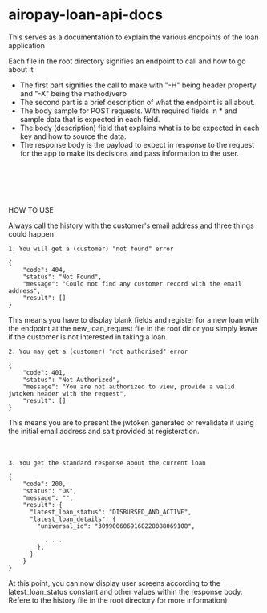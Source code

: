 # airopay-loan-api-docs
This serves as a documentation to explain the various endpoints of the loan application

Each file in the root directory signifies an endpoint to call and how to go about it

- The first part signifies the call to make with "-H" being header property and "-X" being the method/verb
- The second part is a brief description of what the endpoint is all about.
- The body sample for POST requests. With required fields in * and sample data that is expected in each field.
- The body (description) field that explains what is to be expected in each key and how to source the data.
- The response body is the payload to expect in response to the request for the app to make its decisions and pass information to the user.
<br/>
<br/>
<br/>
<br/>

HOW TO USE

Always call the history with the customer's email address and three things could happen
```
1. You will get a (customer) "not found" error

{
    "code": 404,
    "status": "Not Found",
    "message": "Could not find any customer record with the email address",
    "result": []
}
```
This means you have to display blank fields and register for a new loan with the endpoint at the new_loan_request file in the root dir or you simply leave if the customer is not interested in taking a loan.
<br/>


```
2. You may get a (customer) "not authorised" error

{
    "code": 401,
    "status": "Not Authorized",
    "message": "You are not authorized to view, provide a valid jwtoken header with the request",
    "result": []
}
```
This means you are to present the jwtoken generated or revalidate it using the initial email address and salt provided at registeration.
<br/>
<br/>
<br/>


```
3. You get the standard response about the current loan 

{
    "code": 200,
    "status": "OK",
    "message": "",
    "result": {
      "latest_loan_status": "DISBURSED_AND_ACTIVE",
      "latest_loan_details": {
        "universal_id": "3099006069168228088069108",

          . . .
        },
      }
    }
}
```
At this point, you can now display user screens according to the latest_loan_status constant and other values within the response body. Refere to the history file in the root directory for more information)